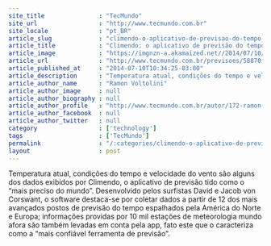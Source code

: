 ```yaml
---
site_title               : "TecMundo"
site_url                 : "http://www.tecmundo.com.br"
site_locale              : "pt_BR"
article_slug             : "climendo-o-aplicativo-de-previsao-do-tempo-mais-preciso-do-mundo"
article_title            : "Climendo: o aplicativo de previsão do tempo 'mais preciso do mundo'"
article_image            : "https://imgnzn-a.akamaized.net//2014/07/10/10103539973080-t1200x480.jpg"
article_url              : "http://www.tecmundo.com.br/previsoes/58870-climendo-aplicativo-previsao-tempo-preciso-do-mundo.htm"
article_published_at     : "2014-07-10T10:34:25-03:00"
article_description      : "Temperatura atual, condições do tempo e velocidade do vento são alguns dos dados exibidos por Climendo, o aplicativo de previsão tido como o “mais preciso do mundo”. Desenvolvido pelos surfistas David e Jacob von Corswant, o software destaca-se por coletar dados a partir de 12 dos mais avançados postos de previsão do tempo espalhados pela América do Norte e Europa; informações providas por 10 mil estações de meteorologia mundo afora são também levadas em conta pela app, fato este que o caracteriza como a “mais confiável ferramenta de previsão”."
article_author_name      : "Ramon Voltolini"
article_author_image     : null
article_author_biography : null
article_author_profile   : "http://www.tecmundo.com.br/autor/172-ramon-voltolini/"
article_author_facebook  : null
article_author_twitter   : null
category                 : ['technology']
tags                     : ['TecMundo']
permalink                : "/:categories/climendo-o-aplicativo-de-previsao-do-tempo-mais-preciso-do-mundo/"
layout                   : post
---
```


Temperatura atual, condições do tempo e velocidade do vento são alguns dos dados exibidos por Climendo, o aplicativo de previsão tido como o “mais preciso do mundo”. Desenvolvido pelos surfistas David e Jacob von Corswant, o software destaca-se por coletar dados a partir de 12 dos mais avançados postos de previsão do tempo espalhados pela América do Norte e Europa; informações providas por 10 mil estações de meteorologia mundo afora são também levadas em conta pela app, fato este que o caracteriza como a “mais confiável ferramenta de previsão”.
